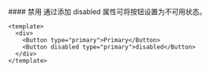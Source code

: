 <cn>
#### 禁用
通过添加 disabled 属性可将按钮设置为不可用状态。
</cn>

```tpl
<template>
  <div>
    <Button type="primary">Primary</Button>
    <Button disabled type="primary">disabled</Button>
  </div>
</template>
```